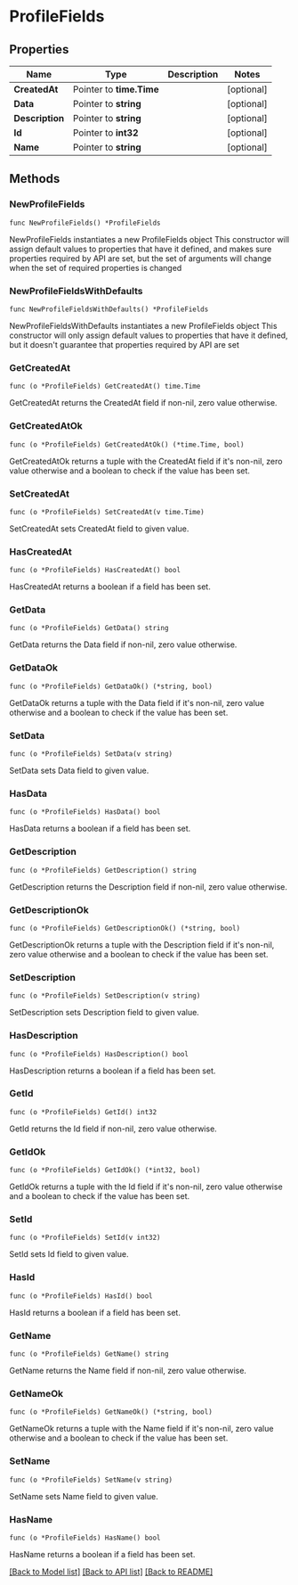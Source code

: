 # ProfileFields

## Properties

Name | Type | Description | Notes
------------ | ------------- | ------------- | -------------
**CreatedAt** | Pointer to **time.Time** |  | [optional] 
**Data** | Pointer to **string** |  | [optional] 
**Description** | Pointer to **string** |  | [optional] 
**Id** | Pointer to **int32** |  | [optional] 
**Name** | Pointer to **string** |  | [optional] 

## Methods

### NewProfileFields

`func NewProfileFields() *ProfileFields`

NewProfileFields instantiates a new ProfileFields object
This constructor will assign default values to properties that have it defined,
and makes sure properties required by API are set, but the set of arguments
will change when the set of required properties is changed

### NewProfileFieldsWithDefaults

`func NewProfileFieldsWithDefaults() *ProfileFields`

NewProfileFieldsWithDefaults instantiates a new ProfileFields object
This constructor will only assign default values to properties that have it defined,
but it doesn't guarantee that properties required by API are set

### GetCreatedAt

`func (o *ProfileFields) GetCreatedAt() time.Time`

GetCreatedAt returns the CreatedAt field if non-nil, zero value otherwise.

### GetCreatedAtOk

`func (o *ProfileFields) GetCreatedAtOk() (*time.Time, bool)`

GetCreatedAtOk returns a tuple with the CreatedAt field if it's non-nil, zero value otherwise
and a boolean to check if the value has been set.

### SetCreatedAt

`func (o *ProfileFields) SetCreatedAt(v time.Time)`

SetCreatedAt sets CreatedAt field to given value.

### HasCreatedAt

`func (o *ProfileFields) HasCreatedAt() bool`

HasCreatedAt returns a boolean if a field has been set.

### GetData

`func (o *ProfileFields) GetData() string`

GetData returns the Data field if non-nil, zero value otherwise.

### GetDataOk

`func (o *ProfileFields) GetDataOk() (*string, bool)`

GetDataOk returns a tuple with the Data field if it's non-nil, zero value otherwise
and a boolean to check if the value has been set.

### SetData

`func (o *ProfileFields) SetData(v string)`

SetData sets Data field to given value.

### HasData

`func (o *ProfileFields) HasData() bool`

HasData returns a boolean if a field has been set.

### GetDescription

`func (o *ProfileFields) GetDescription() string`

GetDescription returns the Description field if non-nil, zero value otherwise.

### GetDescriptionOk

`func (o *ProfileFields) GetDescriptionOk() (*string, bool)`

GetDescriptionOk returns a tuple with the Description field if it's non-nil, zero value otherwise
and a boolean to check if the value has been set.

### SetDescription

`func (o *ProfileFields) SetDescription(v string)`

SetDescription sets Description field to given value.

### HasDescription

`func (o *ProfileFields) HasDescription() bool`

HasDescription returns a boolean if a field has been set.

### GetId

`func (o *ProfileFields) GetId() int32`

GetId returns the Id field if non-nil, zero value otherwise.

### GetIdOk

`func (o *ProfileFields) GetIdOk() (*int32, bool)`

GetIdOk returns a tuple with the Id field if it's non-nil, zero value otherwise
and a boolean to check if the value has been set.

### SetId

`func (o *ProfileFields) SetId(v int32)`

SetId sets Id field to given value.

### HasId

`func (o *ProfileFields) HasId() bool`

HasId returns a boolean if a field has been set.

### GetName

`func (o *ProfileFields) GetName() string`

GetName returns the Name field if non-nil, zero value otherwise.

### GetNameOk

`func (o *ProfileFields) GetNameOk() (*string, bool)`

GetNameOk returns a tuple with the Name field if it's non-nil, zero value otherwise
and a boolean to check if the value has been set.

### SetName

`func (o *ProfileFields) SetName(v string)`

SetName sets Name field to given value.

### HasName

`func (o *ProfileFields) HasName() bool`

HasName returns a boolean if a field has been set.


[[Back to Model list]](../README.md#documentation-for-models) [[Back to API list]](../README.md#documentation-for-api-endpoints) [[Back to README]](../README.md)


